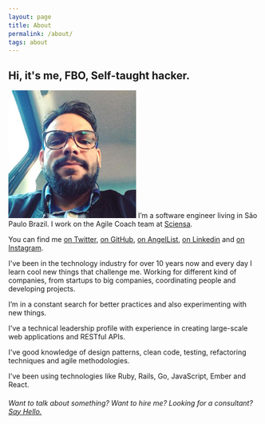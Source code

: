```yaml
---
layout: page
title: About
permalink: /about/
tags: about
---
```


## Hi, it's me, FBO, Self-taught hacker.

<img src='/images/me.jpg' class='headshot' width="256px"> I’m a software engineer living in São Paulo Brazil. I work on the Agile Coach team at [Sciensa](http://sciensa.com).

You can find me [on Twitter](https://twitter.com/fabianoleittes), [on GitHub](https://github.com/fabianoleittes), [on AngelList](https://angel.co/fabianoleittes), [on Linkedin](https://www.linkedin.com/in/fabianoleittes/en) and [on Instagram](https://instagram.com/fabianoleittes).

I've been in the technology industry for over 10 years now and every day I learn cool new things that challenge me. Working for different kind of companies, from startups to big companies, coordinating people and developing projects.

I’m in a constant search for better practices and also experimenting with new things.

I've a technical leadership profile with experience in creating large-scale web applications and RESTful APIs.

I've good knowledge of design patterns, clean code, testing, refactoring techniques and agile methodologies.

I've been using technologies like Ruby, Rails, Go, JavaScript, Ember and React.
###### Want to talk about something? Want to hire me? Looking for a consultant? [Say Hello.](/contact)
